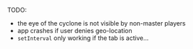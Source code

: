TODO:
 - the eye of the cyclone is not visible by non-master players
 - app crashes if user denies geo-location
 - `setInterval` only working if the tab is active...